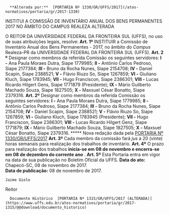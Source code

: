       **Alterada por:**  [PORTARIA Nº 1330/GR/UFFS/2017](/atos-normativos/portaria/gr/2017-1330) 

   INSTITUI A COMISSÃO DE INVENTÁRIO ANUAL DOS BENS PERMANENTES 2017 NO ÂMBITO DO CAMPUS REALEZA ALTERADA  

 O REITOR DA UNIVERSIDADE FEDERAL DA FRONTEIRA SUL (UFFS), no uso de suas atribuições legais, resolve:   **Art. 1º** INSTITUIR a Comissão de Inventário Anual dos Bens Permanentes - 2017, no âmbito do *Campus* Realeza-PR da UNIVERSIDADE FEDERAL DA FRONTEIRA SUL (UFFS).  **Art. 2**  **º**  Designar como membros da referida Comissão os seguintes servidores:   **I -**  Ana Paula Moraes Dutra, Siape 1779985;   **II -**  Antônio Carlos Pedroso, Siape 2177384;   **III -**  Bruno da Rocha Nunes, Siape 2154708;   **IV -**  Daniel Scapin, Siape 2388521;   **V -**  Flávio Riuzo So, Siape 1267859;   **VI -**  Giuliano Kluch, Siape 1783945;   **VII -**  Hugo Franciscon, Siape 2386301;   **VIII -**  Lucas Ricardo Hilgert Gens, Siape 1771879 (Presidente);   **IX -**  Mário Guilberto Machado Souza, Siape 1827505;   **X -**  Maxsuel César Bonatto, Siape 2379316.    **Art. 2º** Designar como membros da referida Comissão os seguintes servidores: **I -** Ana Paula Moraes Dutra, Siape 1779985; **II -** Antônio Carlos Pedroso, Siape 2177384; **III -** Bruno da Rocha Nunes, Siape 2154708; **IV -** Daniel Scapin, Siape 2388521; **V -** Flávio Riuzo So, Siape 1267859; **VI -** Giuliano Kluch, Siape 1783945 (Presidente); **VII -** Hugo Franciscon, Siape 2386301; **VIII -** Lucas Ricardo Hilgert Genz, Siape 1771879; **IX -** Mário Guilberto Machado Souza, Siape 1827505; **X -** Maxsuel César Bonatto, Siape 2379316. ***** Nova redação dada pela [PORTARIA Nº 1330/GR/UFFS/2017](https://www.google.com.br/search?q=Portaria+n++1330+GR+UFFS+2017)    **Art. 3º** Cada membro da comissão fará *jus* a 20 (vinte) horas semanais para realização dos trabalhos de inventário.   **Art. 4º** O prazo para realização dos trabalhos **inicia-se em 08 de novembro e encerra-se em 08 de dezembro do corrente ano** .   **Art. 5º** Esta Portaria entra em vigor na data de sua publicação no Boletim Oficial da UFFS.      **Data do ato:** Chapecó-SC, 08 de novembro de 2017.   
 **Data de publicação:**  08 de novembro de 2017. 

    Jaime Giolo   
 Reitor 

      Documento Histórico  [PORTARIA Nº 1315/GR/UFFS/2017 (ALTERADA)](https://www.uffs.edu.br/atos-normativos/portaria/gr/2017-1315/@@download/documento_historico)     
      
